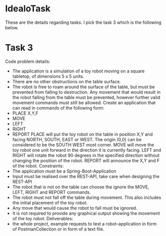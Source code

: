 # IdealoTask
These are the details regarding tasks. I pick the task 3 which is the following below.
# Task 3

Code problem details:
- The application is a simulation of a toy robot moving on a square tabletop, of
dimensions 5 x 5 units.
- There are no other obstructions on the table surface.
- The robot is free to roam around the surface of the table, but must be prevented from
falling to destruction. Any movement that would result in the robot falling from the table must
be prevented, however further valid movement commands must still be allowed.
Create an application that can read in commands of the following form:
- PLACE X,Y,F
- MOVE
- LEFT
- RIGHT
- REPORT
PLACE will put the toy robot on the table in position X,Y and facing NORTH,
SOUTH, EAST or WEST. The origin (0,0) can be considered to be the SOUTH WEST
most corner.
MOVE will move the toy robot one unit forward in the direction it is currently facing.
LEFT and RIGHT will rotate the robot 90 degrees in the specified direction without
changing the position of the robot.
REPORT will announce the X,Y and F of the robot. 
Constraints:
- The application must be a Spring-Boot-Application
- Input must be realised over the REST-API, take care when designing the REST-API
- The robot that is not on the table can choose the ignore the MOVE, LEFT, RIGHT
and REPORT commands.
- The robot must not fall off the table during movement. This also includes the initial
placement of the toy robot.
- Any move that would cause the robot to fall must be ignored.
- It is not required to provide any graphical output showing the movement of the toy
robot. 
Deliverables: 
- the whole project, example requests to test a robot-application in form of PostmanCollection or in form of a text file.
